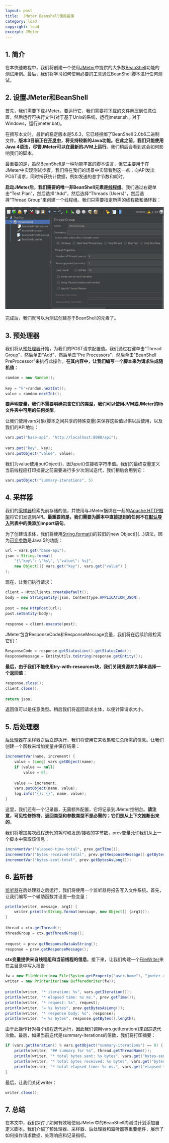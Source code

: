 ```yaml
---
layout: post
title:  JMeter Beanshell使用指南
category: load
copyright: load
excerpt: JMeter
---
```


## 1. 简介

在本快速教程中，我们将创建一个使用[JMeter](https://www.baeldung.com/jmeter)中提供的大多数[BeanShell](https://beanshell.github.io/)功能的测试用例。最后，我们将学习如何使用必要的工具通过BeanShell脚本进行任何测试。

## 2. 设置JMeter和BeanShell

首先，我们需要下载JMeter。要运行它，我们需要将[下载](https://jmeter.apache.org/download_jmeter.cgi)的文件解压到任意位置，然后运行可执行文件(对于基于Unix的系统，运行jmeter.sh；对于Windows，运行jmeter.bat)。

在撰写本文时，最新的稳定版本是5.6.3，它已经捆绑了BeanShell 2.0b6二进制文件。**版本3目前正在[开发中](https://github.com/beanshell/beanshell?tab=readme-ov-file#development-road-map)，将支持较新的Java功能。在此之前，我们只能使用Java 4语法，尽管JMeter可以在最新的JVM上运行**。我们稍后会看到这会如何影响我们的脚本。

最重要的是，虽然BeanShell是一种功能丰富的脚本语言，但它主要用于在JMeter中实现测试步骤。我们将在我们的场景中实际看到这一点：向API发出POST请求，同时捕获统计数据，例如发送的总字节数和耗时。

**启动JMeter后，我们需要的唯一非BeanShell元素是[线程组](https://www.baeldung.com/jmeter#jmeter-script)**。我们通过右键单击“Test Plan”，然后选择“Add”，然后选择“Threads (Users)”，然后选择“Thread Group”来创建一个线程组。我们只需要指定所需的线程数和循环数：

![](/assets/images/2025/load/jmeterbeanshell01.png)

完成后，我们就可以为测试创建基于BeanShell的元素了。

## 3. 预处理器

我们将从[预处理器](https://jmeter.apache.org/usermanual/component_reference.html#preprocessors)开始，为我们的POST请求配置值。我们通过右键单击“Thread Group”，然后单击“Add”，然后单击“Pre Processors”，然后单击“BeanShell PreProcessor”来执行此操作。**在其内容中，让我们编写一个脚本来为请求生成随机值**：

```java
random = new Random();

key = "k"+random.nextInt();
value = random.nextInt();
```

**要声明变量，我们不需要明确包含它们的类型，我们可以使用JVM或JMeter的lib文件夹中可用的任何类型**。

让我们使用vars对象(脚本之间共享的特殊变量)来保存这些值以供以后使用，以及我们的API地址：

```java
vars.put("base-api", "http://localhost:8080/api");

vars.put("key", key);
vars.putObject("value", value);
```

我们为value使用putObject()，因为put()仅接收字符串值。我们的最终变量定义当前线程应打印摘要之前需要进行多少次测试迭代，我们稍后会用到它：

```java
vars.putObject("summary-iterations", 5)
```

## 4. 采样器

我们的[采样器](https://jmeter.apache.org/usermanual/component_reference.html#samplers)检索先前存储的值，并使用与JMeter捆绑在一起的[Apache HTTP框架](https://www.baeldung.com/httpclient-post-http-request)将它们发送到API。**最重要的是，我们需要为脚本中直接提到的任何不在[默认导入](http://www.beanshell.org/manual/bshmanual.html)列表中的类添加import语句**。

为了创建请求体，我们将使用[String.format()](https://www.baeldung.com/string/format)的较旧的new Object[]{...}语法，因为[可变参数](https://www.baeldung.com/java-varargs)是Java 5的功能：

```java
url = vars.get("base-api");
json = String.format(
    "{\"key\": \"%s\", \"value\": %s}", 
    new Object[]{ vars.get("key"), vars.get("value") }
);
```

现在，让我们执行请求：

```java
client = HttpClients.createDefault();
body = new StringEntity(json, ContentType.APPLICATION_JSON);

post = new HttpPost(url);
post.setEntity(body);

response = client.execute(post);
```

JMeter包含ResponseCode和ResponseMessage变量，我们将在后续阶段检索它们：

```java
ResponseCode = response.getStatusLine().getStatusCode();
ResponseMessage = EntityUtils.toString(response.getEntity());
```

**最后，由于我们不能使用try-with-resources块，我们关闭资源并为脚本选择一个返回值**：

```java
response.close();
client.close();

return json;
```

返回值可以是任意类型。稍后我们将返回请求主体，以便计算请求大小。

## 5. 后处理器

[后处理器](https://jmeter.apache.org/usermanual/component_reference.html#postprocessors)在采样器之后立即执行，我们将使用它来收集和汇总所需的信息。让我们创建一个函数来增加变量并保存结果：

```java
incrementVar(name, increment) {
    value = (Long) vars.getObject(name);
    if (value == null)
        value = 0l;

    value += increment;
    vars.putObject(name, value);
    log.info("{}: {}", name, value);
}
```

这里，我们还有一个记录器，无需额外配置，它将记录到JMeter控制台。**请注意，可见性修饰符、返回类型和参数类型不是必需的；它们是从上下文推断出来的**。

我们将增加每次线程迭代的耗时和发送/接收的字节数，prev变量允许我们从上一个脚本中获取该信息：

```java
incrementVar("elapsed-time-total", prev.getTime());
incrementVar("bytes-received-total", prev.getResponseMessage().getBytes().length);
incrementVar("bytes-sent-total", prev.getBytesAsLong());
```

## 6. 监听器

[监听器](https://jmeter.apache.org/usermanual/component_reference.html#listeners)在后处理器之后运行，我们将使用一个监听器将报告写入文件系统。首先，让我们编写一个辅助函数并设置一些变量：

```java
println(writer, message, arg1) {
    writer.println(String.format(message, new Object[] {arg1}));
}

thread = ctx.getThread();
threadGroup = ctx.getThreadGroup();

request = prev.getResponseDataAsString();
response = prev.getResponseMessage();
```

**ctx变量提供来自线程组和当前线程的信息**。接下来，让我们构建一个[FileWriter](https://www.baeldung.com/java-append-to-file)来在主目录中写入报告：

```java
fw = new FileWriter(new File(System.getProperty("user.home"), "jmeter-report.txt"), true);
writer = new PrintWriter(new BufferedWriter(fw));

println(writer, "* iteration: %s", vars.getIteration());
println(writer, "* elapsed time: %s ms.", prev.getTime());
println(writer, "* request: %s", request);
println(writer, "= %s bytes", prev.getBytesAsLong());
println(writer, "* response body: %s", response);
println(writer, "= %s bytes", response.getBytes().length);
```

由于此操作针对每个线程迭代运行，因此我们调用vars.getIteration()来跟踪迭代次数。最后，如果当前迭代是summary-iterations的倍数，我们将打印摘要：

```java
if (vars.getIteration() % vars.getObject("summary-iterations") == 0) {
    println(writer, "## summary for %s", thread.getThreadName());
    println(writer, "* total bytes sent: %s bytes", vars.get("bytes-sent-total"));
    println(writer, "* total bytes received: %s bytes", vars.get("bytes-received-total"));
    println(writer, "* total elapsed time: %s ms.", vars.get("elapsed-time-total"));
}
```

最后，让我们关闭writer：

```java
writer.close();
```

## 7. 总结

在本文中，我们探讨了如何有效地使用JMeter中的BeanShell向测试计划添加自定义脚本。我们介绍了预处理器、采样器、后处理器和监听器等重要组件，展示了如何操作请求数据、处理响应和记录指标。